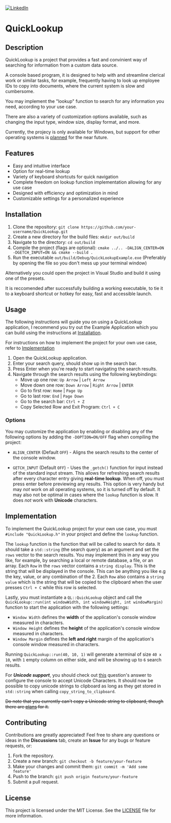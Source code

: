 [![LinkedIn](https://img.shields.io/badge/-LinkedIn-black.svg?style=for-the-badge&logo=linkedin&colorB=555)](https://www.linkedin.com/in/andreas-n-nicolaou)

# QuickLookup

## Description
QuickLookup is a project that provides a fast and convinient way of searching for information from a custom data source.

A console based program, it is designed to help with and streamline clerical work or similar tasks, for example, frequently having to look up employee IDs to copy into documents, where the current system is slow and cumbersome.

You may implement the "lookup" function to search for any information you need, according to your use case.

There are also a variety of customization options available, such as changing the input type, window size, display format, and more.

Currently, the projecy is only available for Windows, but support for other operating systems is [planned](https://github.com/andydexter/QuickLookup/milestone/1) for the near future.

## Features
- Easy and intuitive interface
- Option for real-time lookup
- Variety of keyboard shortcuts for quick navigation
- Complete freedom on lookup function implementation allowing for any use case
- Designed with efficiency and optimization in mind
- Customizable settings for a personalized experience

## Installation
1. Clone the repository: `git clone https://github.com/your-username/QuickLookup.git`
2. Create a new directory for the build files: `mkdir out/build`
3. Navigate to the directory: `cd out/build`
4. Compile the project (flags are optional): `cmake ../.. -DALIGN_CENTER=ON -DGETCH_INPUT=ON && cmake --build .`
5. Run the executable `out/build/Debug/QuickLookupExample.exe` (Preferably by opening the file so you don't mess up your terminal window)

Alternatively you could open the project in Visual Studio and build it using one of the presets.

It is reccomended after successfully building a working executable, to tie it to a keyboard shortcut or hotkey for easy, fast and accessible launch. 

## Usage
The following instructions will guide you on using a QuickLookup application, I recommend you try out the Example Application which you can build using the instructions at [Installation](#installation). 

For instructions on how to implement the project for your own use case, refer to [Implementation](#implementation)

1. Open the QuickLookup application.
2. Enter your search query, should show up in the search bar.
3. Press Enter when you're ready to start navigating the search results.
4. Navigate through the search results using the following keybindings:
	- Move up one row: `Up Arrow` | `Left Arrow` 
	- Move down one row: `Down Arrow` | `Right Arrow` | `ENTER`
	- Go to first row: `Home` | `Page Up`
	- Go to last row: `End` | `Page Down`
	- Go to the search bar: `Ctrl + Z`
	- Copy Selected Row and Exit Program: `Ctrl + C`

### Options
You may customize the application by enabling or disabling any of the following options by adding the `-DOPTION=ON/OFF` flag when compiling the project:

- `ALIGN_CENTER` (Default `OFF`) - Aligns the search results to the center of the console window.

- `GETCH_INPUT` (Default `OFF`) - Uses the `_getch()` function for input instead of the standard input stream. This allows for refreshing search results after every character entry giving **real-time lookup**. When off, you must press enter before previewing any results. This option is very handy but may *not* work on all operating systems, so it is turned off by default. It may also not be optimal in cases where the `lookup` function is slow. It does *not* work with **Unicode** characters.

## Implementation
To implement the QuickLookup project for your own use case, you must `#include "QuickLookup.h"` in your project and define the `lookup` function. 

The `lookup` function is the function that will be called to search for data. It should take a `std::string` (the search query) as an argument and set the `rows` vector to the search results.
You may implement this in any way you like, for example, by searching a local or remote database, a file, or an array.
Each `Row` in the `rows` vector contains a `string display`. This is the string that will be displayed in the console. This can be anything you like e.g the key, value, or any combination of the 2.
Each `Row` also contains a `string value` which is the string that will be copied to the clipboard when the user presses `Ctrl + C` while this row is selected.

Lastly, you must instantiate a `QL::QuickLookup` object and call the `QuickLookup::run(int windowWidth, int windowHeight, int windowMargin)` function to start the application with the following settings:
- `Window Width` defines the **width** of the application's console window measured in characters.
- `Window Height` defines the **height** of the application's console window measured in characters.
- `Window Margin` defines the **left and right** margin of the application's console window measured in characters.

Running `QuickLookup::run(40, 10, 1)` will generate a terminal of size `40 x 10`, with `1` empty column on either side, and will be showing up to `6` search results.

For ***Unicode support***, you should check out [this](https://stackoverflow.com/questions/78894522/inconsistent-format-of-utf-8-characters-in-c/) question's answer to configure the console to accept Unicode Characters. It should now be possible to copy unicode strings to clipboard as long as they get stored in `std::string` when calling `copy_string_to_clipboard`.

~~Do note that you currently can't copy a Unicode string to clipboard, though there are [plans](https://github.com/andydexter/QuickLookup/issues/2) for it.~~

## Contributing
Contributions are greatly appreciated! Feel free to share any questions or ideas in the **Discussions** tab, create an **Issue** for any bugs or feature requests, or:
1. Fork the repository.
2. Create a new branch: `git checkout -b feature/your-feature`
3. Make your changes and commit them: `git commit -m 'Add some feature'`
4. Push to the branch: `git push origin feature/your-feature`
5. Submit a pull request.

## License
This project is licensed under the MIT License. See the [LICENSE](LICENSE) file for more information.
